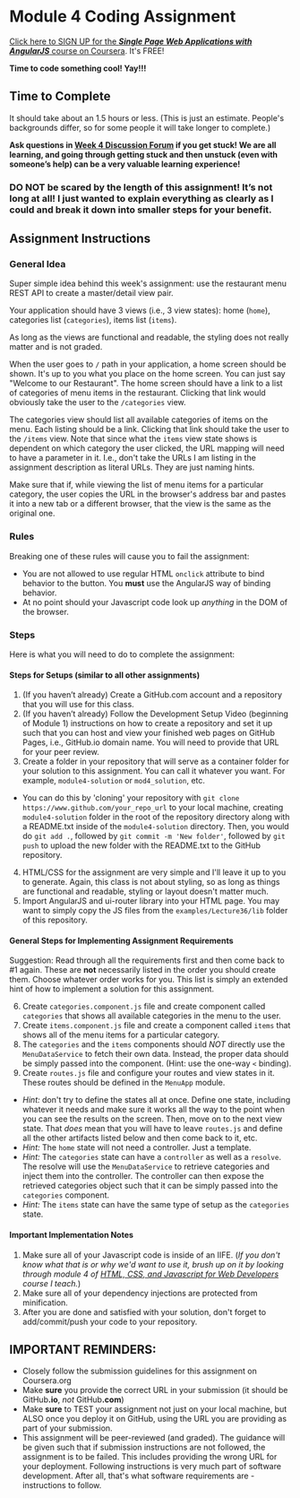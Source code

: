 Module 4 Coding Assignment
=======
[Click here to SIGN UP for the ***Single Page Web Applications with AngularJS*** course on Coursera](https://www.coursera.org/learn/single-page-web-apps-with-angularjs). It's FREE!

**Time to code something cool! Yay!!!**

## Time to Complete
It should take about an 1.5 hours or less. (This is just an estimate. People's backgrounds differ, so for some people it will take longer to complete.)

**Ask questions in [Week 4 Discussion Forum](https://www.coursera.org/learn/single-page-web-apps-with-angularjs/discussions/weeks/4) if you get stuck! We are all learning, and going through getting stuck and then unstuck (even with someone’s help) can be a very valuable learning experience!**

### **DO NOT be scared by the length of this assignment! It’s not long at all! I just wanted to explain everything as clearly as I could and break it down into smaller steps for your benefit.**


## Assignment Instructions

### General Idea
Super simple idea behind this week's assignment: use the restaurant menu REST API to create a master/detail view pair.

Your application should have 3 views (i.e., 3 view states): home (`home`), categories list (`categories`), items list (`items`).

As long as the views are functional and readable, the styling does not really matter and is not graded.

When the user goes to `/` path in your application, a home screen should be shown. It's up to you what you place on the home screen. You can just say "Welcome to our Restaurant". The home screen should have a link to a list of categories of menu items in the restaurant. Clicking that link would obviously take the user to the `/categories` view.

The categories view should list all available categories of items on the menu. Each listing should be a link. Clicking that link should take the user to the `/items` view. Note that since what the `items` view state shows is dependent on which category the user clicked, the URL mapping will need to have a parameter in it. I.e., don't take the URLs I am listing in the assignment description as literal URLs. They are just naming hints.

Make sure that if, while viewing the list of menu items for a particular category, the user copies the URL in the browser's address bar and pastes it into a new tab or a different browser, that the view is the same as the original one.


### Rules
Breaking one of these rules will cause you to fail the assignment:
* You are not allowed to use regular HTML `onclick` attribute to bind behavior to the button. You **must** use the AngularJS way of binding behavior.
* At no point should your Javascript code look up *anything* in the DOM of the browser.

### Steps
Here is what you will need to do to complete the assignment:

#### Steps for Setups (similar to all other assignments)
1. (If you haven’t already) Create a GitHub.com account and a repository that you will use for this class.
2. (If you haven’t already) Follow the Development Setup Video (beginning of Module 1) instructions on how to create a repository and set it up such that you can host and view your finished web pages on GitHub Pages, i.e., GitHub.io domain name. You will need to provide that URL for your peer review.
3. Create a folder in your repository that will serve as a container folder for your solution to this assignment. You can call it whatever you want. For example, `module4-solution` or `mod4_solution`, etc.
  * You can do this by 'cloning' your repository with `git clone https://www.github.com/your_repo_url` to your local machine, creating `module4-solution` folder in the root of the repository directory along with a README.txt inside of the `module4-solution` directory. Then, you would do `git add .`, followed by `git commit -m 'New folder'`, followed by `git push` to upload the new folder with the README.txt to the GitHub repository.
4. HTML/CSS for the assignment are very simple and I'll leave it up to you to generate. Again, this class is not about styling, so as long as things are functional and readable, styling or layout doesn't matter much.
5. Import AngularJS and ui-router library into your HTML page. You may want to simply copy the JS files from the  `examples/Lecture36/lib` folder of this repository.


#### General Steps for Implementing Assignment Requirements
Suggestion: Read through all the requirements first and then come back to \#1 again. These are **not** necessarily listed in the order you should create them. Choose whatever order works for you. This list is simply an extended hint of how to implement a solution for this assignment.




6. Create `categories.component.js` file and create component called `categories` that shows all available categories in the menu to the user.
7. Create `items.component.js` file and create a component called `items` that shows all of the menu items for a particular category.
8. The `categories` and the `items` components should *NOT* directly use the `MenuDataService` to fetch their own data. Instead, the proper data should be simply passed into the component. (Hint: use the one-way `<` binding).
9. Create `routes.js` file and configure your routes and view states in it. These routes should be defined in the `MenuApp` module.
  * *Hint:* don't try to define the states all at once. Define one state, including whatever it needs and make sure it works all the way to the point when you can see the results on the screen. Then, move on to the next view state. That *does* mean that you will have to leave `routes.js` and define all the other artifacts listed below and then come back to it, etc.
  * *Hint:* The `home` state will not need a controller. Just a template.
  * *Hint:* The `categories` state can have a `controller` as well as a `resolve`. The resolve will use the `MenuDataService` to retrieve categories and inject them into the controller. The controller can then expose the retrieved categories object such that it can be simply passed into the `categories` component.
  * *Hint:* The `items` state can have the same type of setup as the `categories` state.


#### Important Implementation Notes
1. Make sure all of your Javascript code is inside of an IIFE. (*If you don't know what that is or why we'd want to use it, brush up on it by looking through module 4 of [HTML, CSS, and Javascript for Web Developers](https://www.coursera.org/learn/html-css-javascript-for-web-developers/) course I teach.*)
2. Make sure all of your dependency injections are protected from minification.
3. After you are done and satisfied with your solution, don't forget to add/commit/push your code to your repository.

## **IMPORTANT REMINDERS:**
* Closely follow the submission guidelines for this assignment on Coursera.org
* Make **sure** you provide the correct URL in your submission (it should be GitHub<b>.io</b>, *not* GitHub<b>.com</b>)
* Make **sure** to TEST your assignment not just on your local machine, but ALSO once you deploy it on GitHub, using the URL you are providing as part of your submission.
* This assignment will be peer-reviewed (and graded). The guidance will be given such that if submission instructions are not followed, the assignment is to be failed. This includes providing the wrong URL for your deployment. Following instructions is very much part of software development. After all, that's what software requirements are - instructions to follow.
